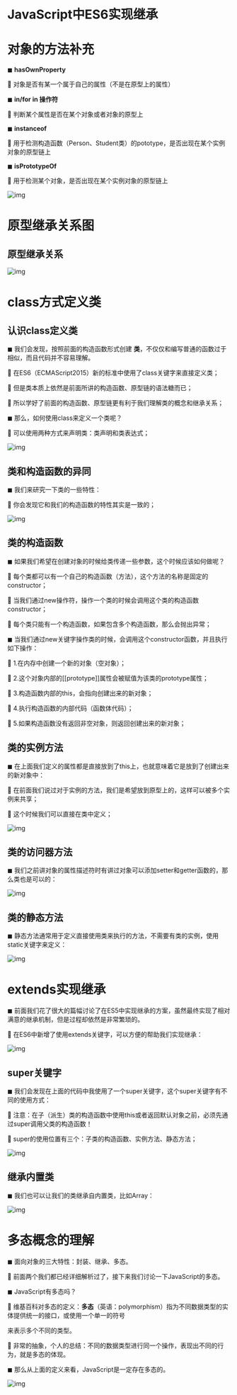 # JavaScript中ES6实现继承

# 对象的方法补充

◼ **hasOwnProperty** 

 对象是否有某一个属于自己的属性（不是在原型上的属性） 

◼ **in/for in 操作符** 

 判断某个属性是否在某个对象或者对象的原型上 

◼ **instanceof** 

 用于检测构造函数（Person、Student类）的pototype，是否出现在某个实例对象的原型链上 

◼ **isPrototypeOf** 

 用于检测某个对象，是否出现在某个实例对象的原型链上

![img](https://cdn.nlark.com/yuque/0/2023/png/34886243/1673593765344-ebc03660-51bb-4a82-8115-1ec247a7190f.png)

# 原型继承关系图

## 原型继承关系

![img](https://cdn.nlark.com/yuque/0/2023/png/34886243/1673593859245-2dc81268-728b-402c-8c9c-52a194f6905c.png)

# class方式定义类

## 认识class定义类

◼ 我们会发现，按照前面的构造函数形式创建 **类**，不仅仅和编写普通的函数过于相似，而且代码并不容易理解。 

 在ES6（ECMAScript2015）新的标准中使用了class关键字来直接定义类； 

 但是类本质上依然是前面所讲的构造函数、原型链的语法糖而已； 

 所以学好了前面的构造函数、原型链更有利于我们理解类的概念和继承关系； 

◼ 那么，如何使用class来定义一个类呢？ 

 可以使用两种方式来声明类：类声明和类表达式；

![img](https://cdn.nlark.com/yuque/0/2023/png/34886243/1673593880372-1b58472b-6853-4647-b56c-d4724b690e49.png)

## 类和构造函数的异同

◼ 我们来研究一下类的一些特性： 

 你会发现它和我们的构造函数的特性其实是一致的；

![img](https://cdn.nlark.com/yuque/0/2023/png/34886243/1673593910054-b21d3d78-cc1a-442d-abf8-6699fbdbb182.png)

## 类的构造函数

◼ 如果我们希望在创建对象的时候给类传递一些参数，这个时候应该如何做呢？ 

 每个类都可以有一个自己的构造函数（方法），这个方法的名称是固定的constructor； 

 当我们通过new操作符，操作一个类的时候会调用这个类的构造函数constructor； 

 每个类只能有一个构造函数，如果包含多个构造函数，那么会抛出异常； 

◼ 当我们通过new关键字操作类的时候，会调用这个constructor函数，并且执行如下操作： 

 1.在内存中创建一个新的对象（空对象）； 

 2.这个对象内部的[[prototype]]属性会被赋值为该类的prototype属性； 

 3.构造函数内部的this，会指向创建出来的新对象； 

 4.执行构造函数的内部代码（函数体代码）； 

 5.如果构造函数没有返回非空对象，则返回创建出来的新对象；

## 类的实例方法

◼ 在上面我们定义的属性都是直接放到了this上，也就意味着它是放到了创建出来的新对象中： 

 在前面我们说过对于实例的方法，我们是希望放到原型上的，这样可以被多个实例来共享； 

 这个时候我们可以直接在类中定义；

![img](https://cdn.nlark.com/yuque/0/2023/png/34886243/1673593951380-75127dc1-924c-42be-83d4-6d04c1fd0306.png)

## 类的访问器方法

◼ 我们之前讲对象的属性描述符时有讲过对象可以添加setter和getter函数的，那么类也是可以的：

![img](https://cdn.nlark.com/yuque/0/2023/png/34886243/1673593978793-f9d47b3c-00d2-4720-bcb6-3c5a61f558df.png)

## 类的静态方法

◼ 静态方法通常用于定义直接使用类来执行的方法，不需要有类的实例，使用static关键字来定义：

![img](https://cdn.nlark.com/yuque/0/2023/png/34886243/1673594004608-8b2dafd1-ea08-4c43-aeda-a5f09c6ed00e.png)

# extends实现继承

◼ 前面我们花了很大的篇幅讨论了在ES5中实现继承的方案，虽然最终实现了相对满意的继承机制，但是过程却依然是非常繁琐的。 

 在ES6中新增了使用extends关键字，可以方便的帮助我们实现继承：

![img](https://cdn.nlark.com/yuque/0/2023/png/34886243/1673594021356-4c46a7fd-b77d-4fc9-a6b9-a014b60ae9b5.png)

## super关键字

◼ 我们会发现在上面的代码中我使用了一个super关键字，这个super关键字有不同的使用方式： 

 注意：在子（派生）类的构造函数中使用this或者返回默认对象之前，必须先通过super调用父类的构造函数！ 

 super的使用位置有三个：子类的构造函数、实例方法、静态方法；

![img](https://cdn.nlark.com/yuque/0/2023/png/34886243/1673594097152-efd1c665-e48c-4f55-b1ea-93a56f196ae0.png)

## 继承内置类

◼ 我们也可以让我们的类继承自内置类，比如Array：

![img](https://cdn.nlark.com/yuque/0/2023/png/34886243/1673594118597-3260d7ec-55c4-4129-a194-3d89b80c75d4.png)

# 多态概念的理解

◼ 面向对象的三大特性：封装、继承、多态。 

 前面两个我们都已经详细解析过了，接下来我们讨论一下JavaScript的多态。 

◼ JavaScript有多态吗？ 

 维基百科对多态的定义：**多态**（英语：polymorphism）指为不同数据类型的实体提供统一的接口，或使用一个单一的符号 

来表示多个不同的类型。 

 非常的抽象，个人的总结：不同的数据类型进行同一个操作，表现出不同的行为，就是多态的体现。 

◼ 那么从上面的定义来看，JavaScript是一定存在多态的。

![img](https://cdn.nlark.com/yuque/0/2023/png/34886243/1673594061729-61d64aaf-b41f-430c-acf7-46dd5953fa34.png)
